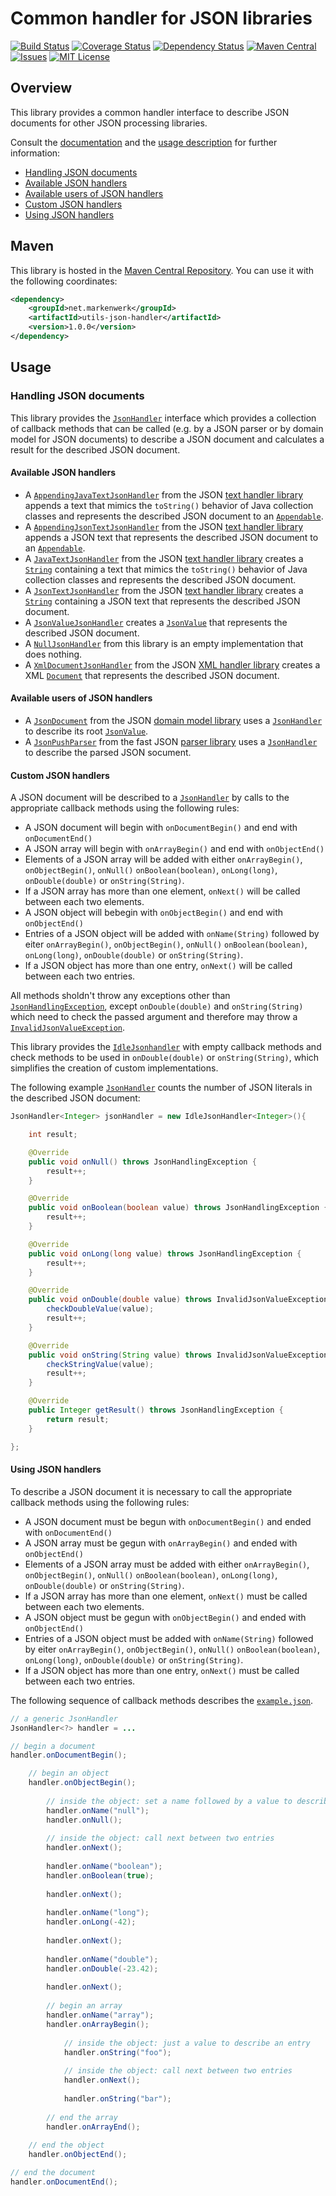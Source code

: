 # Common handler for JSON libraries

[![Build Status](https://travis-ci.org/markenwerk/java-utils-json-handler.svg?branch=master)](https://travis-ci.org/markenwerk/java-utils-json-handler)
[![Coverage Status](https://coveralls.io/repos/github/markenwerk/java-utils-json-handler/badge.svg?branch=master)](https://coveralls.io/github/markenwerk/java-utils-json-handler?branch=master)
[![Dependency Status](https://www.versioneye.com/user/projects/571e4392fcd19a00415b27a7/badge.svg)](https://www.versioneye.com/user/projects/571e4392fcd19a00415b27a7)
[![Maven Central](https://maven-badges.herokuapp.com/maven-central/net.markenwerk/utils-json-handler/badge.svg)](https://maven-badges.herokuapp.com/maven-central/net.markenwerk/utils-json-handler)
[![Issues](https://img.shields.io/github/issues/markenwerk/java-utils-json-handler.svg)](https://github.com/markenwerk/java-utils-json-handler/issues)
[![MIT License](https://img.shields.io/badge/license-MIT-brightgreen.svg)](https://github.com/markenwerk/java-utils-json-handler/blob/master/LICENSE)

## Overview

This library provides a common handler interface to describe JSON documents for other JSON processing libraries.

Consult the [documentation](http://markenwerk.github.io/java-utils-json-handler/javadoc/index.html) and the [usage description](#usage) for further information:

- [Handling JSON documents](#handling-json-documents)
- [Available JSON handlers](#available-json-handlers)
- [Available users of JSON handlers](#available-users-of-json-handlers)
- [Custom JSON handlers](#custom-json-handlers)
- [Using JSON handlers](#using-json-handlers)

## Maven

This library is hosted in the [Maven Central Repository](https://maven-badges.herokuapp.com/maven-central/net.markenwerk/utils-json-handler). You can use it with the following coordinates:

```xml
<dependency>
	<groupId>net.markenwerk</groupId>
	<artifactId>utils-json-handler</artifactId>
	<version>1.0.0</version>
</dependency>
```
 
## Usage

### Handling JSON documents

This library provides the [`JsonHandler`][JsonHandler] interface which provides a collection of callback methods that can be called (e.g. by a JSON parser or by domain model for JSON documents) to describe a JSON document and calculates a result for the described JSON document.

#### Available JSON handlers

- A [`AppendingJavaTextJsonHandler`][AppendingJavaTextJsonHandler] from the JSON [text handler library](https://github.com/markenwerk/java-utils-json-handler-text) appends a text that mimics the `toString()` behavior of Java collection classes and represents the described JSON document to an [`Appendable`][Appendable]. 
- A [`AppendingJsonTextJsonHandler`][AppendingJsonTextJsonHandler] from the JSON [text handler library](https://github.com/markenwerk/java-utils-json-handler-text) appends a JSON text that represents the described JSON document to an [`Appendable`][Appendable]. 
- A [`JavaTextJsonHandler`][JavaTextJsonHandler] from the JSON [text handler library](https://github.com/markenwerk/java-utils-json-handler-text) creates a [`String`][String] containing a text that mimics the `toString()` behavior of Java collection classes and represents the described JSON document. 
- A [`JsonTextJsonHandler`][JsonTextJsonHandler] from the JSON [text handler library](https://github.com/markenwerk/java-utils-json-handler-text) creates a [`String`][String] containing a JSON text that represents the described JSON document. 
- A [`JsonValueJsonHandler`][JsonValueJsonHandler] creates a [`JsonValue`][JsonValue] that represents the described JSON document. 
- A [`NullJsonHandler`][NullJsonHandler] from this library is an empty implementation that does nothing.
- A [`XmlDocumentJsonHandler`][XmlDocumentJsonHandler] from the JSON [XML handler library](https://github.com/markenwerk/java-utils-json-handler-xml) creates a XML [`Document`][Document] that represents the described JSON document.

#### Available users of JSON handlers

- A [`JsonDocument`][JsonDocument] from the JSON [domain model library](https://github.com/markenwerk/java-utils-json-model) uses a [`JsonHandler`][JsonHandler] to describe its root [`JsonValue`][JsonValue].
- A [`JsonPushParser`][JsonPushParser] from the fast JSON [parser library](https://github.com/markenwerk/java-utils-json-parser) uses a [`JsonHandler`][JsonHandler] to describe the parsed JSON socument. 

#### Custom JSON handlers

A JSON document will be described to a [`JsonHandler`][JsonHandler] by calls to the appropriate callback methods using the following rules:

- A JSON document will begin with `onDocumentBegin()` and end with `onDocumentEnd()`
- A JSON array will begin with `onArrayBegin()` and end with `onObjectEnd()`
- Elements of a JSON array will be added with either `onArrayBegin()`, `onObjectBegin()`, `onNull()` `onBoolean(boolean)`, `onLong(long)`, `onDouble(double)` or `onString(String)`.
- If a JSON array has more than one element, `onNext()` will be called between each two elements.
- A JSON object will bebegin with `onObjectBegin()` and end with `onObjectEnd()`
- Entries of a JSON object will be added with `onName(String)` followed by eiter `onArrayBegin()`, `onObjectBegin()`, `onNull()` `onBoolean(boolean)`, `onLong(long)`, `onDouble(double)` or `onString(String)`.
- If a JSON object has more than one entry, `onNext()` will be called between each two entries.

All methods sholdn't throw any exceptions other than [`JsonHandlingException`][JsonHandlingException], except `onDouble(double)` and `onString(String)` which need to check the passed argument and therefore may throw a [`InvalidJsonValueException`][InvalidJsonValueException].

This library provides the [`IdleJsonhandler`][IdleJsonhandler] with empty callback methods and check methods to be used in `onDouble(double)` or `onString(String)`, which simplifies the creation of custom implementations.

The following example [`JsonHandler`][JsonHandler] counts the number of JSON literals in the described JSON document:

```java
JsonHandler<Integer> jsonHandler = new IdleJsonHandler<Integer>(){

	int result;

	@Override
	public void onNull() throws JsonHandlingException {
		result++;
	}

	@Override
	public void onBoolean(boolean value) throws JsonHandlingException {
		result++;
	}

	@Override
	public void onLong(long value) throws JsonHandlingException {
		result++;
	}

	@Override
	public void onDouble(double value) throws InvalidJsonValueException, JsonHandlingException {
		checkDoubleValue(value);
		result++;
	}

	@Override
	public void onString(String value) throws InvalidJsonValueException, JsonHandlingException {
		checkStringValue(value);
		result++;
	}

	@Override
	public Integer getResult() throws JsonHandlingException {
		return result;
	}

};
```

#### Using JSON handlers

To describe a JSON document it is necessary to call the appropriate callback methods using the following rules:

- A JSON document must be begun with `onDocumentBegin()` and ended with `onDocumentEnd()`
- A JSON array must be gegun with `onArrayBegin()` and ended with `onObjectEnd()`
- Elements of a JSON array must be added with either `onArrayBegin()`, `onObjectBegin()`, `onNull()` `onBoolean(boolean)`, `onLong(long)`, `onDouble(double)` or `onString(String)`.
- If a JSON array has more than one element, `onNext()` must be called between each two elements.
- A JSON object must be gegun with `onObjectBegin()` and ended with `onObjectEnd()`
- Entries of a JSON object must be added with `onName(String)` followed by eiter `onArrayBegin()`, `onObjectBegin()`, `onNull()` `onBoolean(boolean)`, `onLong(long)`, `onDouble(double)` or `onString(String)`.
- If a JSON object has more than one entry, `onNext()` must be called between each two entries.

The following sequence of callback methods describes the [`example.json`](https://gist.github.com/toKrause/208992e7625f0b8a9d04e7283f09fc26).

```java
// a generic JsonHandler
JsonHandler<?> handler = ...

// begin a document
handler.onDocumentBegin();

	// begin an object
	handler.onObjectBegin();
	
		// inside the object: set a name followed by a value to describe an entry
		handler.onName("null");
		handler.onNull();
	
		// inside the object: call next between two entries
		handler.onNext();
		
		handler.onName("boolean");
		handler.onBoolean(true);
		
		handler.onNext();
		
		handler.onName("long");
		handler.onLong(-42);
		
		handler.onNext();
		
		handler.onName("double");
		handler.onDouble(-23.42);
		
		handler.onNext();
		
		// begin an array
		handler.onName("array");
		handler.onArrayBegin();
		
			// inside the object: just a value to describe an entry
			handler.onString("foo");
		
			// inside the object: call next between two entries
			handler.onNext();
		
			handler.onString("bar");
		
		// end the array
		handler.onArrayEnd();
	
	// end the object
	handler.onObjectEnd();

// end the document
handler.onDocumentEnd();
```

[IdleJsonHandler]: http://markenwerk.github.io/java-utils-json-handler/index.html?net/markenwerk/utils/json/handler/IdleJsonHandler.html
[JsonHandler]: http://markenwerk.github.io/java-utils-json-handler/index.html?net/markenwerk/utils/json/handler/JsonHandler.html
[JsonHandlingException]: http://markenwerk.github.io/java-utils-json-handler/index.html?net/markenwerk/utils/json/handler/JsonHandlingException.html
[NullJsonHandler]: http://markenwerk.github.io/java-utils-json-handler/index.html?net/markenwerk/utils/json/handler/NullJsonHandler.html

[AppendingJavaTextJsonHandler]: https://markenwerk.github.io/java-utils-json-handler-text/index.html?net/markenwerk/utils/json/handler/text/AppendingJavaTextJsonHandler.html
[AppendingJsonTextJsonHandler]: https://markenwerk.github.io/java-utils-json-handler-text/index.html?net/markenwerk/utils/json/handler/text/AppendingJsonTextJsonHandler.html
[JavaTextJsonHandler]: http://markenwerk.github.io/java-utils-json-handler-text/index.html?net/markenwerk/utils/json/handler/text/JavaTextJsonHandler.html
[JsonTextJsonHandler]: http://markenwerk.github.io/java-utils-json-handler-text/index.html?net/markenwerk/utils/json/handler/text/JsonTextJsonHandler.html

[XmlDocumentJsonHandler]: http://markenwerk.github.io/java-utils-json-handler-xml/index.html?net/markenwerk/utils/json/handler/xml/XmlDocumentJsonHandler.html

[InvalidJsonValueException]: http://markenwerk.github.io/java-utils-json-common/index.html?net/markenwerk/utils/json/common/InvalidJsonValueException.html

[JsonPushParser]: http://markenwerk.github.io/java-utils-json-parser/index.html?net/markenwerk/utils/json/common/JsonPushParser.html

[JsonDocument]: https://markenwerk.github.io/java-utils-json-model/index.html?net/markenwerk/utils/json/model/JsonDocument.html
[JsonValue]: https://markenwerk.github.io/java-utils-json-model/index.html?net/markenwerk/utils/json/model/JsonValue.html
[JsonValueJsonHandler]: https://markenwerk.github.io/java-utils-json-model/index.html?net/markenwerk/utils/json/model/processing/JsonValueJsonHandler.html

[Appendable]: http://docs.oracle.com/javase/8/docs/api/index.html?java/lang/Appendable.html
[Document]: https://docs.oracle.com/javase/8/docs/api/index.html?org/w3c/dom/Document.html
[String]: http://docs.oracle.com/javase/8/docs/api/index.html?java/lang/String.html

